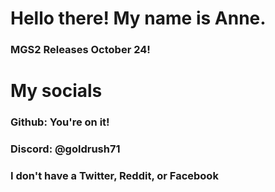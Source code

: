 # Hello there! My name is Anne.
### MGS2 Releases October 24!



# My socials
### Github: You're on it!
### Discord: @goldrush71
### I don't have a Twitter, Reddit, or Facebook
